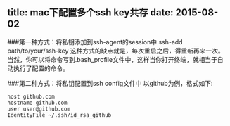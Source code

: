 title: mac下配置多个ssh key共存
date: 2015-08-02
---
###第一种方式：将私钥添加到ssh-agent的session中
    ssh-add path/to/your/ssh-key
这种方式的缺点就是，每次重启之后，得重新再来一次。
当然，你可以将命令写到.bash_profile文件中，这样当你打开终端，就相当于自动执行了配置的命令。

###第二种方式：将私钥配置到ssh config文件中
以github为例，格式如下:

    host github.com
    hostname github.com
    user user@github.com
    IdentityFile ~/.ssh/id_rsa_github

